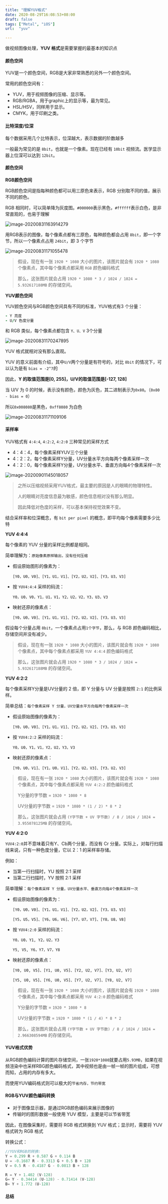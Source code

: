 ```yaml
---
title: "理解YUV格式"
date: 2020-08-29T16:08:53+08:00
draft: false
tags: ["Metal", "iOS"]
url:  "yuv"

---
```


做视频图像处理，**YUV 格式**是需要掌握的最基本的知识点

#### 颜色空间

YUV是一个颜色空间，RGB是大家非常熟悉的另外一个颜色空间。

常用的颜色空间有：

- YUV，用于视频图像的压缩、显示等。
- RGB/RGBA，用于graphic上的显示等，最为常见。
- HSL/HSV，同样用于显示。
- CMYK，用于印刷之类。

#### 比特深度/位深

每个数据采用几个比特表示，位深越大，表示数据的阶数越多

一般最为常见的是 `8bit`，也就是一个像素。现在已经有 `10bit` 视频流。医学显示器上位深可以达到 `12bit`。

#### 颜色空间

**RGB颜色空间**

RGB颜色空间是指每种颜色都可以用三原色来表示，RGB 分别取不同的值，展示不同的颜色。

RGB 相同时，可以简单降为灰度图。`#000000`表示黑色，`#ffffff`表示白色，是非常直观的，也易于理解

![image-20200831163914279](https://w-md.imzsy.design/image-20200831163914279.png)



用RGB表示的图像，每个像素点都有三原色，每种颜色都会占用 `8bit`，即一个字节，所以一个像素点占用 `24bit`，即 3 个字节

![image-20200831171055478](https://w-md.imzsy.design/image-20200831171055478.png)

> 假设，现在有一张 `1920 * 1080` 大小的图片，该图片就会有 `1920 * 1080` 个像素点，其中每个像素点都采用 `RGB` 颜色编码格式
>
> 那么，这张图片就会占用 `1920 * 1080 * 3 / 1024 / 1024 = 5.932617188MB` 的存储空间。



**YUV颜色空间**

YUV颜色空间与RGB颜色空间具有不同的标准，YUV格式有3 个分量：

```ruby
- Y 亮度
- U/V 色度分量
```

和 RGB 类似，每个像素点都包含 `Y、U、V` 3个分量

![image-20200831170247895](https://w-md.imzsy.design/image-20200831170247895.png)

YUV 格式就相对没有那么直观。

YUV 的意义前面有介绍，其中`U/V`两个分量是有符号的，对比 `8bit` 的情况下，可以认为是有 `bias = -2^7`的

因此，**Y 的取值范围是[0, 255]，U/V的取值范围是[-127, 128]**

当 U/V 为 0 的时候，表示没有颜色，颜色为灰色，其二进制表示为`0x80`。（`0x80 - bias = 0`）

所以`0x008080`是黑色，`0xff8080` 为白色

![image-20200831171109106](https://w-md.imzsy.design/image-20200831171109106.png)

#### 采样率

YUV格式有 `4:4:4`, `4:2:2`, `4:2:0` 三种常见的采样方式

- 4：4：4，每个像素采样YUV三个分量
- 4：2：2，每个像素采样Y分量，UV分量水平方向每两个像素采样一次
- 4：2：0，每个像素采样Y分量，UV分量水平、垂直方向每4个像素采样一次

![image-20200901145018057](https://w-md.imzsy.design/image-20200901145018057.png)

> 之所以压缩视频采用YUV格式，最主要的原因是人的眼睛的物理特性。
>
> 人的眼睛对亮度信息最为敏感，颜色信息相对没有那么明显。
>
> 因此降低对色度的采样，可以基本保持视觉效果不变。

结合采样率和位深概念，有 `bit per pixel` 的概念，即平均每个像素需要多少比特

**YUV 4:4:4**

每个像素的 YUV 分量的采样比例都是相同。

简单理解为：`原始像素原样输出，没有任何压缩`

- 假设原始图形的像素为：

  `[Y0，U0，V0]、[Y1，U1，V1]、[Y2，U2，V2]、[Y3，U3，V3]`

- 按 `YUV4:4:4` 采样的码流：

  `Y0，U0，V0，Y1，U1，V1，Y2，U2，V2，Y3，U3，V3`

- 映射还原的像素点：

  `[Y0，U0，V0]、[Y1，U1，V1]、[Y2，U2，V2]、[Y3，U3，V3]`

假设每个分量占用 `8bit`，一个像素点占用`1个字节`，那么，与 RGB 颜色编码相比，存储空间并没有减少。

> 假设，现在有一张 `1920 * 1080` 大小的图片，该图片就会有 `1920 * 1080` 个像素点，其中每个像素点都采用 `YUV 4:4:4` 颜色编码格式
>
> 那么，这张图片就会占用 `1920 * 1080 * 3 / 1024 / 1024 = 5.932617188MB` 的存储空间。

**YUV 4:2:2**

每个像素采样Y分量是UV分量的 2 倍，即 Y 分量与 UV 分量是按照 `2:1` 的比例采样。

简单总结：`每个像素采样 Y 分量，UV分量水平方向每两个像素采样一次`

- 假设原始图像的像素为：

  `[Y0，U0，V0]、[Y1，U1，V1]、[Y2，U2，V2]、[Y3，U3，V3]`

- 按 `YUV4:2:2` 采样的码流：

  `Y0，U0，Y1，V1，Y2，U2，Y3，V3`

- 映射还原的像素点：

  `[Y0，U0，V1]、[Y1，U0，V1]、[Y2，U2，V3]、[Y3，U2，V3]`

> 假设，现在有一张 `1920 * 1080` 大小的图片，该图片就会有 `1920 * 1080` 个像素点，其中每个像素点都采用 `YUV 4:2:2` 颜色编码格式
>
> Y分量的字节数 = `1920 * 1080 * 8`
>
> UV分量的字节数 = `1920 * 1080 * (1 / 2) * 8 * 2`
>
> 那么，这张图片就会占用 `(Y字节数 + UV 字节数) / 8 / 1024 / 1024 = 3.955078125MB` 的存储空间。

**YUV 4:2:0**

`YUV4:2:0`并不意味着只有Y、Cb两个分量，而没有 Cr 分量。实际上，对每行扫描线来说，只有一种色度分量，它以 2：1 的采样率存储。

例如：

- 当第一行扫描时，YU 按照 2:1 采样
- 当第二行扫描时，YV 按照 2:1 采样

简单理解：`每个像素采样 Y 分量，UV分量水平、垂直方向每4个像素采样一次`

- 假设原始图像的像素为：

  `[Y0，U0，V0]、[Y1，U1，V1]、[Y2，U2，V2]、[Y3，U3，V3]`

  `[Y5，U5，V5]、[Y6，U6，V6]、[Y7，U7，V7]、[Y8，U8，V8]`

- 按 `YUV4:2:0` 采样的码流：

  `Y0，U0，Y1, Y2，U2，Y3`

  `Y5, V5, Y6，Y7，V7，Y8`

- 映射还原的像素点：

  `[Y0, U0, V5]、[Y1, U0, V5]、[Y2, U2, V7]、[Y3, U2, V7]`

  `[Y5, U0, V5]、[Y6, U0, V5]、[Y7, U2, V7]、[Y8, U2, V7]`

> 假设，现在有一张 `1920 * 1080` 大小的图片，该图片就会有 `1920 * 1080` 个像素点，其中每个像素点都采用 `YUV 4:2:0` 颜色编码格式
>
> Y分量的字节数 = `1920 * 1080 * 8`
>
> UV分量的字节数 = `1920 * 1080 * (1 / 4) * 8 * 2`
>
> 那么，这张图片就会占用 `(Y字节数 + UV 字节数) / 8 / 1024 / 1024 = 2.966308594MB` 的存储空间。

#### YUV格式优势

从RGB颜色编码计算的图片存储空间，一张`1920*1080`就要占用`5.93MB`，如果在视频渲染中也采样RBG颜色编码格式，其中视频也是由一帧一帧的图片组成，可想而知，占用的内存有多大。

而使用YUV编码格式则可以极大的`节省内存，节约带宽`

#### RGB与YUV颜色编码转换

- 对于图像显示器，是通过RGB颜色编码来展示图像的
- 传输时的图形数据一般使用 YUV 模型，主要是可以节省带宽

因此，在图像采集时，需要将 RGB 格式转换到 YUV 格式；显示时，需要将 YUV 格式转为 RGB 格式

转换公式：

```c++
//YUV和RGB的转换:
Y = 0.299 R + 0.587 G + 0.114 B
U = -0.1687 R - 0.3313 G + 0.5 B + 128
V = 0.5 R - 0.4187 G - 0.0813 B + 128

R = Y + 1.402 (V-128)
G= Y - 0.34414 (U-128) - 0.71414 (V-128)
B= Y + 1.772 (U-128)
```



#### 总结

